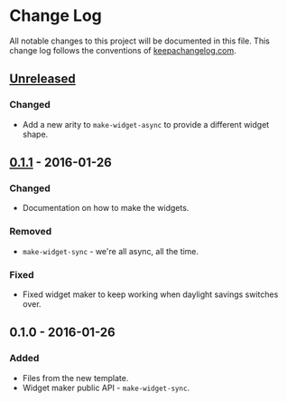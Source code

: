 # Change Log
All notable changes to this project will be documented in this file. This change log follows the conventions of [keepachangelog.com](http://keepachangelog.com/).

## [Unreleased][unreleased]
### Changed
- Add a new arity to `make-widget-async` to provide a different widget shape.

## [0.1.1] - 2016-01-26
### Changed
- Documentation on how to make the widgets.

### Removed
- `make-widget-sync` - we're all async, all the time.

### Fixed
- Fixed widget maker to keep working when daylight savings switches over.

## 0.1.0 - 2016-01-26
### Added
- Files from the new template.
- Widget maker public API - `make-widget-sync`.

[unreleased]: https://github.com/your-name/advent-of-code-day-9/compare/0.1.1...HEAD
[0.1.1]: https://github.com/your-name/advent-of-code-day-9/compare/0.1.0...0.1.1
